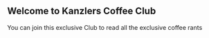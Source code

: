 ## Welcome to Kanzlers Coffee Club

You can join this exclusive Club to read all the exclusive coffee rants


